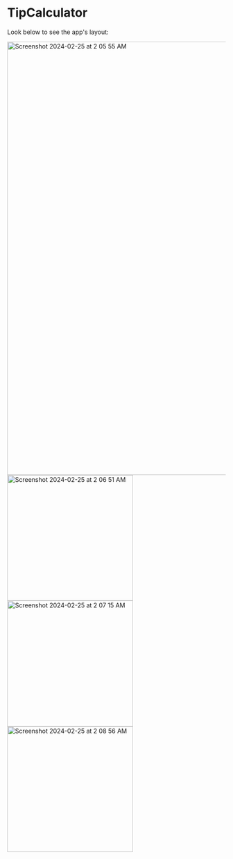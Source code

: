 # TipCalculator
Look below to see the app's layout:

<img width="1000" alt="Screenshot 2024-02-25 at 2 05 55 AM" src="https://github.com/smkilaru213/TipCalculator/assets/160697161/26d26df3-9aeb-4a33-abac-e55d06b50d05">
<img width="290" alt="Screenshot 2024-02-25 at 2 06 51 AM" src="https://github.com/smkilaru213/TipCalculator/assets/160697161/ae83d6da-88b4-4a95-b7a8-0d8310e886fc">
<img width="290" alt="Screenshot 2024-02-25 at 2 07 15 AM" src="https://github.com/smkilaru213/TipCalculator/assets/160697161/e40faa9a-552b-4a0c-b5af-f9eac7f93535">
<img width="290" alt="Screenshot 2024-02-25 at 2 08 56 AM" src="https://github.com/smkilaru213/TipCalculator/assets/160697161/c7aa8562-34cf-4ddd-87c2-e2307d4b7503">
